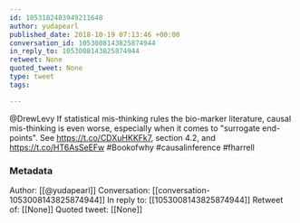 ```yaml
---
id: 1053182403949211648
author: yudapearl
published_date: 2018-10-19 07:13:46 +00:00
conversation_id: 1053008143825874944
in_reply_to: 1053008143825874944
retweet: None
quoted_tweet: None
type: tweet
tags:

---
```


@DrewLevy If statistical mis-thinking rules the bio-marker literature, causal mis-thinking is even worse, especially when it comes to "surrogate end-points".  See https://t.co/CDXuHKKFk7, section 4.2, and https://t.co/HT6AsSeEFw 
#Bookofwhy #causalinference #fharrell

### Metadata

Author: [[@yudapearl]]
Conversation: [[conversation-1053008143825874944]]
In reply to: [[1053008143825874944]]
Retweet of: [[None]]
Quoted tweet: [[None]]
